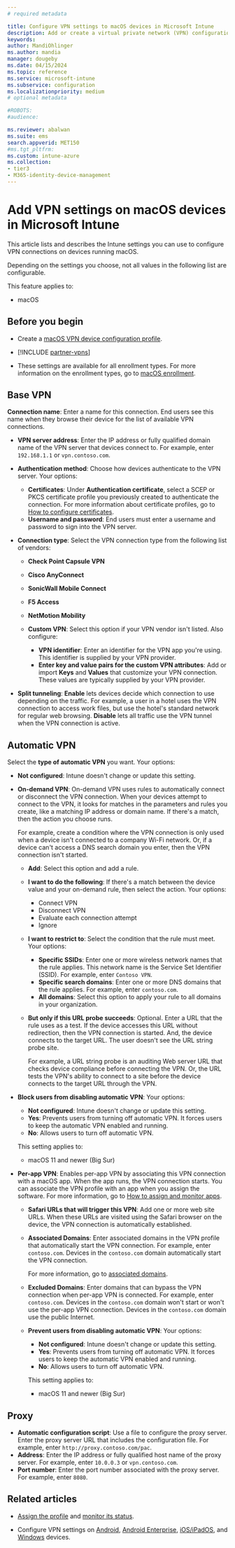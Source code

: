 ```yaml
---
# required metadata

title: Configure VPN settings to macOS devices in Microsoft Intune
description: Add or create a virtual private network (VPN) configuration profile in Microsoft Intune. Add the connection details, split tunneling, custom VPN settings with the identifier, key and value pairs, proxy settings with a configuration script, IP or FQDN address, and TCP port in Microsoft Intune on devices running macOS.
keywords:
author: MandiOhlinger
ms.author: mandia
manager: dougeby
ms.date: 04/15/2024
ms.topic: reference
ms.service: microsoft-intune
ms.subservice: configuration
ms.localizationpriority: medium
# optional metadata

#ROBOTS:
#audience:

ms.reviewer: abalwan
ms.suite: ems
search.appverid: MET150
#ms.tgt_pltfrm:
ms.custom: intune-azure
ms.collection:
- tier3
- M365-identity-device-management
---
```


# Add VPN settings on macOS devices in Microsoft Intune

This article lists and describes the Intune settings you can use to configure VPN connections on devices running macOS.

Depending on the settings you choose, not all values in the following list are configurable.

This feature applies to:

- macOS

## Before you begin

- Create a [macOS VPN device configuration profile](vpn-settings-configure.md).

- [!INCLUDE [partner-vpns](../includes/partner-vpns.md)]

- These settings are available for all enrollment types. For more information on the enrollment types, go to [macOS enrollment](../enrollment/macos-enroll.md).

## Base VPN

**Connection name**: Enter a name for this connection. End users see this name when they browse their device for the list of available VPN connections.

- **VPN server address**: Enter the IP address or fully qualified domain name of the VPN server that devices connect to. For example, enter `192.168.1.1` or `vpn.contoso.com`.
- **Authentication method**: Choose how devices authenticate to the VPN server. Your options:
  - **Certificates**: Under **Authentication certificate**, select a SCEP or PKCS certificate profile you previously created to authenticate the connection. For more information about certificate profiles, go to [How to configure certificates](../protect/certificates-configure.md).
  - **Username and password**: End users must enter a username and password to sign into the VPN server.

- **Connection type**: Select the VPN connection type from the following list of vendors:
  - **Check Point Capsule VPN**
  - **Cisco AnyConnect**
  - **SonicWall Mobile Connect**
  - **F5 Access**
  - **NetMotion Mobility**
  - **Custom VPN**: Select this option if your VPN vendor isn't listed. Also configure:

    - **VPN identifier**: Enter an identifier for the VPN app you're using. This identifier is supplied by your VPN provider.
    - **Enter key and value pairs for the custom VPN attributes**: Add or import **Keys** and **Values** that customize your VPN connection. These values are typically supplied by your VPN provider.

- **Split tunneling**: **Enable** lets devices decide which connection to use depending on the traffic. For example, a user in a hotel uses the VPN connection to access work files, but use the hotel's standard network for regular web browsing. **Disable** lets all traffic use the VPN tunnel when the VPN connection is active.

## Automatic VPN

Select the **type of automatic VPN** you want. Your options:

- **Not configured**: Intune doesn't change or update this setting.

- **On-demand VPN**: On-demand VPN uses rules to automatically connect or disconnect the VPN connection. When your devices attempt to connect to the VPN, it looks for matches in the parameters and rules you create, like a matching IP address or domain name. If there's a match, then the action you choose runs.

  For example, create a condition where the VPN connection is only used when a device isn't connected to a company Wi-Fi network. Or, if a device can't access a DNS search domain you enter, then the VPN connection isn't started.

  - **Add**: Select this option and add a rule.

  - **I want to do the following**: If there's a match between the device value and your on-demand rule, then select the action. Your options:

    - Connect VPN
    - Disconnect VPN
    - Evaluate each connection attempt
    - Ignore

  - **I want to restrict to**: Select the condition that the rule must meet. Your options:

    - **Specific SSIDs**: Enter one or more wireless network names that the rule applies. This network name is the Service Set Identifier (SSID). For example, enter `Contoso VPN`.
    - **Specific search domains**: Enter one or more DNS domains that the rule applies. For example, enter `contoso.com`.
    - **All domains**: Select this option to apply your rule to all domains in your organization.

  - **But only if this URL probe succeeds**: Optional. Enter a URL that the rule uses as a test. If the device accesses this URL without redirection, then the VPN connection is started. And, the device connects to the target URL. The user doesn't see the URL string probe site.

    For example, a URL string probe is an auditing Web server URL that checks device compliance before connecting the VPN. Or, the URL tests the VPN's ability to connect to a site before the device connects to the target URL through the VPN.

- **Block users from disabling automatic VPN**: Your options:

  - **Not configured**: Intune doesn't change or update this setting.
  - **Yes**: Prevents users from turning off automatic VPN. It forces users to keep the automatic VPN enabled and running.
  - **No**: Allows users to turn off automatic VPN.

  This setting applies to:  
  - macOS 11 and newer (Big Sur)

- **Per-app VPN**: Enables per-app VPN by associating this VPN connection with a macOS app. When the app runs, the VPN connection starts. You can associate the VPN profile with an app when you assign the software. For more information, go to [How to assign and monitor apps](../apps/apps-deploy.md).

  - **Safari URLs that will trigger this VPN**: Add one or more web site URLs. When these URLs are visited using the Safari browser on the device, the VPN connection is automatically established.

  - **Associated Domains**: Enter associated domains in the VPN profile that automatically start the VPN connection. For example, enter `contoso.com`. Devices in the `contoso.com` domain automatically start the VPN connection.

    For more information, go to [associated domains](device-features-configure.md#associated-domains).

  - **Excluded Domains**: Enter domains that can bypass the VPN connection when per-app VPN is connected. For example, enter `contoso.com`. Devices in the `contoso.com` domain won't start or won't use the per-app VPN connection. Devices in the `contoso.com` domain use the public Internet.

  - **Prevent users from disabling automatic VPN**: Your options:

    - **Not configured**: Intune doesn't change or update this setting.
    - **Yes**: Prevents users from turning off automatic VPN. It forces users to keep the automatic VPN enabled and running.
    - **No**: Allows users to turn off automatic VPN.

    This setting applies to:  
    - macOS 11 and newer (Big Sur)

## Proxy

- **Automatic configuration script**: Use a file to configure the proxy server. Enter the proxy server URL that includes the configuration file. For example, enter `http://proxy.contoso.com/pac`.
- **Address**: Enter the IP address or fully qualified host name of the proxy server. For example, enter `10.0.0.3` or `vpn.contoso.com`.
- **Port number**: Enter the port number associated with the proxy server. For example, enter `8080`.

## Related articles

- [Assign the profile](device-profile-assign.md) and [monitor its status](device-profile-monitor.md).

- Configure VPN settings on [Android](vpn-settings-android.md), [Android Enterprise](vpn-settings-android-enterprise.md), [iOS/iPadOS](vpn-settings-ios.md), and [Windows](vpn-settings-windows-10.md) devices.
